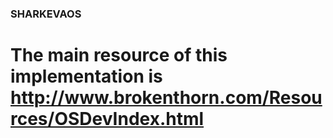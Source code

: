 ### SHARKEVAOS
# The main resource of this implementation is http://www.brokenthorn.com/Resources/OSDevIndex.html